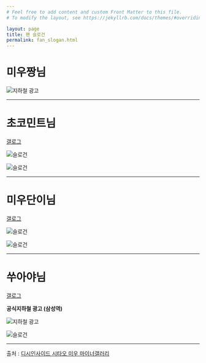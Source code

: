 ```yaml
---
# Feel free to add content and custom Front Matter to this file.
# To modify the layout, see https://jekyllrb.com/docs/themes/#overriding-theme-defaults

layout: page
title: 팬 슬로건
permalink: fan_slogan.html
---
```


# 미우짱님

![지하철 광고]({{site.url}}/assets/images/slogan_0006.png)

---

# 초코민트님

[갤로그](http://gallog.dcinside.com/greatmiu)

![슬로건]({{site.url}}/assets/images/slogan_0004.png)

![슬로건]({{site.url}}/assets/images/slogan_0005.png)

---

# 미우단이님

[갤로그](http://gallog.dcinside.com/hsdwj970)

![슬로건]({{site.url}}/assets/images/slogan_0001.jpg)

![슬로건]({{site.url}}/assets/images/slogan_0002.jpg)

---

# 쑤아야님

[갤로그](http://gallog.dcinside.com/nakoyeon1128)

**공식지하철 광고 (삼성역)**

![지하철 광고]({{site.url}}/assets/images/slogan_0007.jpg)

![슬로건]({{site.url}}/assets/images/slogan_0003.jpg)

---

출처 : [디시인사이드 시타오 미우 마이너갤러리](http://shitaomiu.com)

